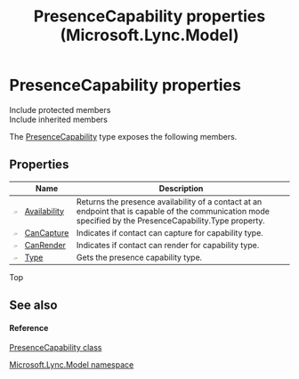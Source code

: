 ﻿---
title: PresenceCapability properties (Microsoft.Lync.Model)
TOCTitle: PresenceCapability properties
ms:assetid: Properties.T:Microsoft.Lync.Model.PresenceCapability_DI_3_UC_OCS14MrefLyncWPF
ms:mtpsurl: https://msdn.microsoft.com/en-us/library/microsoft.lync.model.presencecapability_di_3_uc_ocs14mreflyncwpf_properties(v=office.15)
ms:contentKeyID: 48600885
ms.date: 07/28/2014
mtps_version: v=office.15
---

# PresenceCapability properties

Include protected members  
Include inherited members  

The [PresenceCapability](presencecapability-class-microsoft-lync-model_2.md) type exposes the following members.

## Properties

<table>
<thead>
<tr class="header">
<th> </th>
<th>Name</th>
<th>Description</th>
</tr>
</thead>
<tbody>
<tr class="odd">
<td><img src="images/JJ275421.pubproperty(Office.15).gif" title="Public property" alt="Public property" /></td>
<td><a href="presencecapability-availability-property-microsoft-lync-model_2.md">Availability</a></td>
<td>Returns the presence availability of a contact at an endpoint that is capable of the communication mode specified by the PresenceCapability.Type property.</td>
</tr>
<tr class="even">
<td><img src="images/JJ275421.pubproperty(Office.15).gif" title="Public property" alt="Public property" /></td>
<td><a href="presencecapability-cancapture-property-microsoft-lync-model_2.md">CanCapture</a></td>
<td>Indicates if contact can capture for capability type.</td>
</tr>
<tr class="odd">
<td><img src="images/JJ275421.pubproperty(Office.15).gif" title="Public property" alt="Public property" /></td>
<td><a href="presencecapability-canrender-property-microsoft-lync-model_2.md">CanRender</a></td>
<td>Indicates if contact can render for capability type.</td>
</tr>
<tr class="even">
<td><img src="images/JJ275421.pubproperty(Office.15).gif" title="Public property" alt="Public property" /></td>
<td><a href="presencecapability-type-property-microsoft-lync-model_2.md">Type</a></td>
<td>Gets the presence capability type.</td>
</tr>
</tbody>
</table>


Top

## See also

#### Reference

[PresenceCapability class](presencecapability-class-microsoft-lync-model_2.md)

[Microsoft.Lync.Model namespace](microsoft-lync-model-namespace_2.md)

